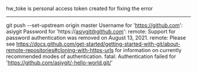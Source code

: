 hw_toke is personal access token created for fixing the error

---------------------
git push --set-upstream origin master
Username for 'https://github.com': asiygit
Password for 'https://asiygit@github.com':
remote: Support for password authentication was removed on August 13, 2021.
remote: Please see https://docs.github.com/get-started/getting-started-with-git/about-remote-repositories#cloning-with-https-urls for information on currently recommended modes of authentication.
fatal: Authentication failed for 'https://github.com/asiygit/-hello-world.git/'
